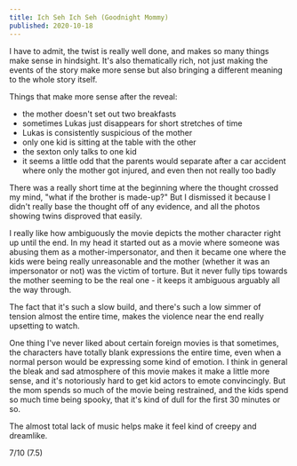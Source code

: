 ```yaml
---
title: Ich Seh Ich Seh (Goodnight Mommy)
published: 2020-10-18
---
```


I have to admit, the twist is really well done, and makes so many things make sense in hindsight. It's also thematically rich, not just making the events of the story make more sense but also bringing a different meaning to the whole story itself.

Things that make more sense after the reveal:
- the mother doesn't set out two breakfasts
- sometimes Lukas just disappears for short stretches of time
- Lukas is consistently suspicious of the mother
- only one kid is sitting at the table with the other
- the sexton only talks to one kid
- it seems a little odd that the parents would separate after a car accident where only the mother got injured, and even then not really too badly

There was a really short time at the beginning where the thought crossed my mind, "what if the brother is made-up?" But I dismissed it because I didn't really base the thought off of any evidence, and all the photos showing twins disproved that easily.

I really like how ambiguously the movie depicts the mother character right up until the end. In my head it started out as a movie where someone was abusing them as a mother-impersonator, and then it became one where the kids were being really unreasonable and the mother (whether it was an impersonator or not) was the victim of torture. But it never fully tips towards the mother seeming to be the real one - it keeps it ambiguous arguably all the way through.

The fact that it's such a slow build, and there's such a low simmer of tension almost the entire time, makes the violence near the end really upsetting to watch.

One thing I've never liked about certain foreign movies is that sometimes, the characters have totally blank expressions the entire time, even when a normal person would be expressing some kind of emotion. I think in general the bleak and sad atmosphere of this movie makes it make a little more sense, and it's notoriously hard to get kid actors to emote convincingly. But the mom spends so much of the movie being restrained, and the kids spend so much time being spooky, that it's kind of dull for the first 30 minutes or so.

The almost total lack of music helps make it feel kind of creepy and dreamlike.

7/10 (7.5)
